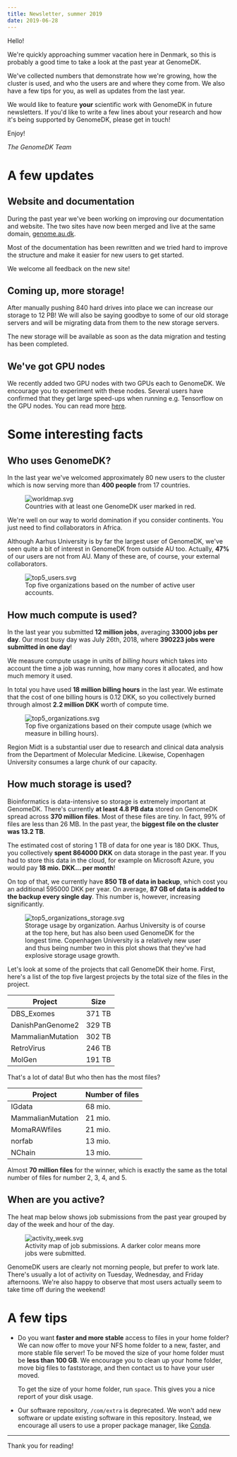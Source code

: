 ```yaml
---
title: Newsletter, summer 2019
date: 2019-06-28
---
```


Hello!

We're quickly approaching summer vacation here in Denmark, so this is probably a
good time to take a look at the past year at GenomeDK.

We've collected numbers that demonstrate how we're growing, how the cluster is
used, and who the users are and where they come from. We also have a few tips
for you, as well as updates from the last year.

We would like to feature **your** scientific work with GenomeDK in future
newsletters. If you'd like to write a few lines about your research and how it's
being supported by GenomeDK, please get in touch!

Enjoy!

*The GenomeDK Team*

# A few updates

## Website and documentation

During the past year we've been working on improving our documentation and
website. The two sites have now been merged and live at the same domain,
[genome.au.dk](genome.au.dk).

Most of the documentation has been rewritten and we tried hard to improve the
structure and make it easier for new users to get started.

We welcome all feedback on the new site!

## Coming up, more storage!

After manually pushing 840 hard drives into place we can increase our storage to
12 PB! We will also be saying goodbye to some of our old storage servers and
will be migrating data from them to the new storage servers.

The new storage will be available as soon as the data migration and testing has
been completed.

## We've got GPU nodes

We recently added two GPU nodes with two GPUs each to GenomeDK. We encourage you
to experiment with these nodes. Several users have confirmed that they get large
speed-ups when running e.g. Tensorflow on the GPU nodes. You can read more
[here](@/docs/interacting-with-the-queue.md#gpu_nodes).

# Some interesting facts

## Who uses GenomeDK?

In the last year we've welcomed approximately 80 new users to the cluster which
is now serving more than **400 people** from 17 countries.

<figure>
<img src="worldmap.svg" alt="worldmap.svg" />
<figcaption>Countries with at least one GenomeDK user marked in
red.</figcaption>
</figure>

We're well on our way to world domination if you consider continents. You just
need to find collaborators in Africa.

Although Aarhus University is by far the largest user of GenomeDK, we've seen
quite a bit of interest in GenomeDK from outside AU too. Actually, **47%** of
our users are not from AU. Many of these are, of course, your external
collaborators.

<figure>
<img src="top5_users.svg" alt="top5_users.svg" />
<figcaption>Top five organizations based on the number of active user
accounts.</figcaption>
</figure>

## How much compute is used?

In the last year you submitted **12 million jobs**, averaging **33000 jobs per
day**. Our most busy day was July 26th, 2018, where **390223 jobs were submitted
in one day**!

We measure compute usage in units of *billing hours* which takes into account
the time a job was running, how many cores it allocated, and how much memory it
used.

In total you have used **18 million billing hours** in the last year. We
estimate that the cost of one billing hours is 0.12 DKK, so you collectively
burned through almost **2.2 million DKK** worth of compute time.

<figure>
<img src="top5_organizations.svg" alt="top5_organizations.svg" />
<figcaption>Top five organizations based on their compute usage (which
we measure in billing hours).</figcaption>
</figure>

Region Midt is a substantial user due to research and clinical data analysis
from the Department of Molecular Medicine. Likewise, Copenhagen University
consumes a large chunk of our capacity.

## How much storage is used?

Bioinformatics is data-intensive so storage is extremely important at GenomeDK.
There's currently **at least 4.8 PB data** stored on GenomeDK spread across
**370 million files**. Most of these files are tiny. In fact, 99% of files are
less than 26 MB. In the past year, the **biggest file on the cluster was 13.2
TB**.

The estimated cost of storing 1 TB of data for one year is 180 DKK. Thus, you
collectively **spent 864000 DKK** on data storage in the past year. If you had
to store this data in the cloud, for example on Microsoft Azure, you would pay
**18 mio. DKK\... per month**!

On top of that, we currently have **850 TB of data in backup**, which cost you
an additional 595000 DKK per year. On average, **87 GB of data is added to the
backup every single day**. This number is, however, increasing significantly.

<figure>
<img src="top5_organizations_storage.svg"
alt="top5_organizations_storage.svg" />
<figcaption>Storage usage by organization. Aarhus University is of
course at the top here, but has also been used GenomeDK for the longest
time. Copenhagen University is a relatively new user and thus being
number two in this plot shows that they've had explosive storage usage
growth.</figcaption>
</figure>

Let's look at some of the projects that call GenomeDK their home. First, here's
a list of the top five largest projects by the total size of the files in the
project.

Project               | Size
----------------------|-------
DBS_Exomes            | 371 TB
DanishPanGenome2      | 329 TB
MammalianMutation     | 302 TB
RetroVirus            | 246 TB
MolGen                | 191 TB

That's a lot of data! But who then has the most files?

Project           | Number of files
------------------|----------------
IGdata            | 68 mio.
MammalianMutation | 21 mio.
MomaRAWfiles      | 21 mio.
norfab            | 13 mio.
NChain            | 13 mio.

Almost **70 million files** for the winner, which is exactly the same as the
total number of files for number 2, 3, 4, and 5.

## When are you active?

The heat map below shows job submissions from the past year grouped by day of
the week and hour of the day.

<figure>
<img src="activity_week.svg" alt="activity_week.svg" />
<figcaption>Activity map of job submissions. A darker color means more
jobs were submitted.</figcaption>
</figure>

GenomeDK users are clearly not morning people, but prefer to work late. There's
usually a lot of activity on Tuesday, Wednesday, and Friday afternoons. We're
also happy to observe that most users actually seem to take time off during the
weekend!

# A few tips

-   Do you want **faster and more stable** access to files in your home folder?
    We can now offer to move your NFS home folder to a new, faster, and more
    stable file server! To be moved the size of your home folder must be **less
    than 100 GB**. We encourage you to clean up your home folder, move big files
    to faststorage, and then contact us to have your user moved.

    To get the size of your home folder, run `space`. This gives you a nice
    report of your disk usage.

-   Our software repository, `/com/extra` is deprecated. We won't add new
    software or update existing software in this repository. Instead, we
    encourage all users to use a proper package manager, like [Conda](@/docs/installing-software.md).

---

Thank you for reading!
